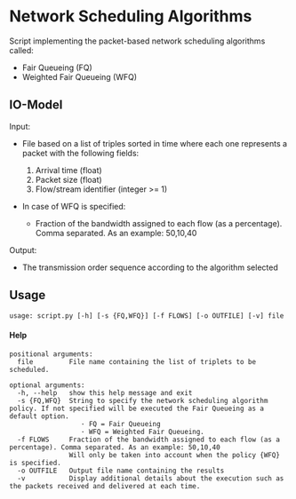 # Network Scheduling Algorithms
Script implementing the packet-based network scheduling algorithms called:
* Fair Queueing (FQ)
* Weighted Fair Queueing (WFQ)


## IO-Model

Input:
* File based on a list of triples sorted in time where each one represents a packet with the following fields:
  1. Arrival time (float)
  2. Packet size (float)
  3. Flow/stream identifier (integer >= 1)

* In case of WFQ is specified:
  - Fraction of the bandwidth assigned to each flow (as a percentage). Comma separated. As an example: 50,10,40</li>

Output:
* The transmission order sequence according to the algorithm selected</li>

## Usage
`usage: script.py [-h] [-s {FQ,WFQ}] [-f FLOWS] [-o OUTFILE] [-v] file`

#### Help
```
positional arguments:
  file         File name containing the list of triplets to be scheduled.

optional arguments:
  -h, --help   show this help message and exit
  -s {FQ,WFQ}  String to specify the network scheduling algorithm policy. If not specified will be executed the Fair Queueing as a default option.
                  · FQ = Fair Queueing
                  · WFQ = Weighted Fair Queueing.
  -f FLOWS     Fraction of the bandwidth assigned to each flow (as a percentage). Comma separated. As an example: 50,10,40
               Will only be taken into account when the policy {WFQ} is specified.
  -o OUTFILE   Output file name containing the results
  -v           Display additional details about the execution such as the packets received and delivered at each time.
```


